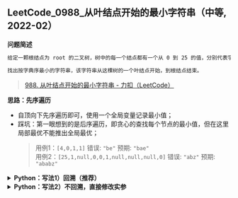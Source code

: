 ## LeetCode_0988_从叶结点开始的最小字符串（中等, 2022-02）
<!--info
tags: [二叉树]
source: LeetCode
level: 中等
number: 0988
name: 从叶结点开始的最小字符串
companies: []
-->

<summary><b>问题简述</b></summary>

```txt
给定一颗根结点为 root 的二叉树，树中的每一个结点都有一个从 0 到 25 的值，分别代表字母 'a' 到 'z'：值 0 代表 'a'，值 1 代表 'b'，依此类推。

找出按字典序最小的字符串，该字符串从这棵树的一个叶结点开始，到根结点结束。
```
> [988. 从叶结点开始的最小字符串 - 力扣（LeetCode）](https://leetcode-cn.com/problems/smallest-string-starting-from-leaf/)

<!-- 
<details><summary><b>详细描述</b></summary>

```txt
```

</details>
-->


<!-- <div align="center"><img src="../../../_assets/xxx.png" height="300" /></div> -->

<summary><b>思路：先序遍历</b></summary>

- 自顶向下先序遍历即可，使用一个全局变量记录最小值；
- 踩坑：第一眼想到的是后序遍历，即贪心的查找每个节点的最小值，但在这里局部最优不能推出全局最优；
    > 用例1：`[4,0,1,1]` 错误: `"be"` 预期: `"bae"`  
    > 用例2：`[25,1,null,0,0,1,null,null,null,0]` 错误: `"abz"` 预期: `"ababz"`


<details><summary><b>Python：写法1）回溯（推荐）</b></summary>

```python
# Definition for a binary tree node.
# class TreeNode:
#     def __init__(self, val=0, left=None, right=None):
#         self.val = val
#         self.left = left
#         self.right = right
class Solution:
    def smallestFromLeaf(self, root: Optional[TreeNode]) -> str:

        from collections import deque
        
        self.ret = '~'  # '~' > 'z'

        def get_c(v):  # 数字转字母
            return chr(97 + v)

        def dfs(x, buf):  # 先序遍历
            if not x: return

            buf.appendleft(get_c(x.val))
            if not x.left and not x.right:  # 当达到叶子节点时比较
                self.ret = min(self.ret, ''.join(buf))

            dfs(x.left, buf)
            dfs(x.right, buf)
            buf.popleft()  # 记得回溯
        
        dfs(root, deque())
        return self.ret
```

</details>


<details><summary><b>Python：写法2）不回溯，直接修改实参</b></summary>

```python
# Definition for a binary tree node.
# class TreeNode:
#     def __init__(self, val=0, left=None, right=None):
#         self.val = val
#         self.left = left
#         self.right = right
class Solution:
    def smallestFromLeaf(self, root: Optional[TreeNode]) -> str:

        self.ret = '~'  # '~' > 'z'

        def get_c(v):  # 数字转字母
            return chr(97 + v)

        def dfs(x, buf):  # 先序遍历
            if not x: return

            if not x.left and not x.right:  # 当达到叶子节点时比较
                self.ret = min(self.ret, get_c(x.val) + buf)

            # 不回溯，直接修改实参
            dfs(x.left, get_c(x.val) + buf)
            dfs(x.right, get_c(x.val) + buf)
        
        dfs(root, '')
        return self.ret
```

</details>
